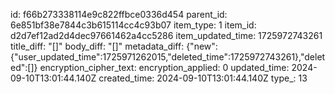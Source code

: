id: f66b273338114e9c822ffbce0336d454
parent_id: 6e851bf38e7844c3b615114cc4c93b07
item_type: 1
item_id: d2d7ef12ad2d4dec97661462a4cc5286
item_updated_time: 1725972743261
title_diff: "[]"
body_diff: "[]"
metadata_diff: {"new":{"user_updated_time":1725971262015,"deleted_time":1725972743261},"deleted":[]}
encryption_cipher_text: 
encryption_applied: 0
updated_time: 2024-09-10T13:01:44.140Z
created_time: 2024-09-10T13:01:44.140Z
type_: 13